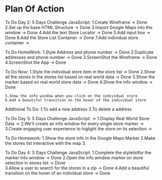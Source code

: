 # Plan Of Action

To Do Day 2: 5 Days Challenge JavaScript:
    1.Create Wireframe                                                                  -> Done
    2.Set up the base HTML Structure                                                    -> Done
    3.Import Google Maps into the window                                                -> Done
    4.Add the text Store Locator                                                        -> Done
    5.Add input box                                                                     -> Done
    6.Add the Store List Container                                                      -> Done
    7.Add individual store container                                                    -> 

To Do HomeWork:
    1.Style Address and phone number                                                    -> Done
    2.Duplicate addresses and phone number                                              -> Done
    3.ScreenShot the Wireframe                                                          -> Done
    4.ScreenShot the App                                                                -> Done

To Do Now:
    1.Style the individual store item in the store list                                 -> Done
    2.Show all the stores in the stores list based on real world data                   -> Done
    3.Show the marker based on real world store data                                    -> Done
    4.Show the info window                                                              -> Done

    5.Show the info window when you click on the individual store
    6.Add a beautiful transition on the hover of the individual store

Additional To Do:
    1.To add a new address 
    2.To delete a address



To Do Day 3: 5 Days Challenge JavaScript:                                               -> 
    1.Display Real World Store Data                                                     -> 
    2.We'll create an info window for every single store marker                         -> 
    3.Create engaging user experience to higlight the store on its selection            ->



To Do Homework:
    1.Show the store info in the Google Maps Marker
    2.Make the stores list interactive with the map
    3.

To Do Day 4: 5 Days Challenge JavaScript:
    1.Complete the stylelistfor the marker into window                                  -> Done
    2.Open the info window marker on store selection in stores list                     -> Done  
    3.Allow a user to search for the stores in a zip                                    -> Done
    4.Add a beautiful transition on the hover of an individual store                    -> Done